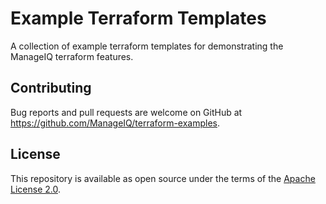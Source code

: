# Example Terraform Templates

A collection of example terraform templates for demonstrating the ManageIQ terraform features.

## Contributing

Bug reports and pull requests are welcome on GitHub at https://github.com/ManageIQ/terraform-examples.

## License

This repository is available as open source under the terms of the [Apache License 2.0](LICENSE.txt).
